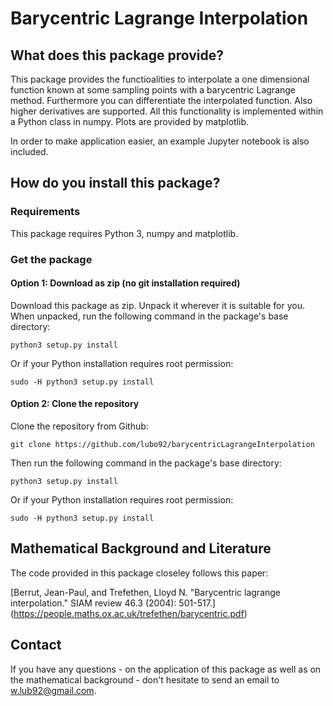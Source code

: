 # Barycentric Lagrange Interpolation

## What does this package provide?
This package provides the functioalities to interpolate a one dimensional function known at some sampling points with a barycentric Lagrange method. Furthermore you can differentiate the interpolated function. Also higher derivatives are supported. All this functionality is implemented within a Python class in numpy. Plots are provided by matplotlib.

In order to make application easier, an example Jupyter notebook is also included.

## How do you install this package?
### Requirements
This package requires Python 3, numpy and matplotlib.
### Get the package
#### Option 1: Download as zip (no git installation required)
Download this package as zip. Unpack it wherever it is suitable for you. When unpacked, run the following command in the package's base directory:
```
python3 setup.py install
```
Or if your Python installation requires root permission:
```
sudo -H python3 setup.py install
```
#### Option 2: Clone the repository
Clone the repository from Github:
```
git clone https://github.com/lubo92/barycentricLagrangeInterpolation
```
Then run the following command in the package's base directory:
```
python3 setup.py install
```
Or if your Python installation requires root permission:
```
sudo -H python3 setup.py install
```

## Mathematical Background and Literature
The code provided in this package closeley follows this paper:

[Berrut, Jean-Paul, and Trefethen, Lloyd N. "Barycentric lagrange interpolation." SIAM review 46.3 (2004): 501-517.] (https://people.maths.ox.ac.uk/trefethen/barycentric.pdf)

## Contact
If you have any questions - on the application of this package as well as on the mathematical background - don't hesitate to send an email to <w.lub92@gmail.com>.